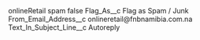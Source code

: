 <?xml version="1.0" encoding="UTF-8"?>
<CustomMetadata xmlns="http://soap.sforce.com/2006/04/metadata" xmlns:xsi="http://www.w3.org/2001/XMLSchema-instance" xmlns:xsd="http://www.w3.org/2001/XMLSchema">
    <label>onlineRetail spam</label>
    <protected>false</protected>
    <values>
        <field>Flag_As__c</field>
        <value xsi:type="xsd:string">Flag as Spam / Junk</value>
    </values>
    <values>
        <field>From_Email_Address__c</field>
        <value xsi:type="xsd:string">onlineretail@fnbnamibia.com.na</value>
    </values>
    <values>
        <field>Text_In_Subject_Line__c</field>
        <value xsi:type="xsd:string">Autoreply</value>
    </values>
</CustomMetadata>
